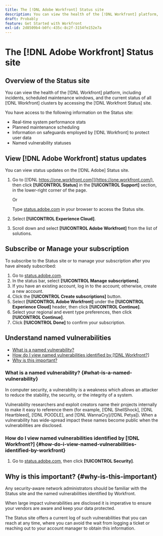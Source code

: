 ```yaml
---
title: The [!DNL Adobe Workfront] Status site
description: You can view the health of the [!DNL Workfront] platform, including incidents, scheduled maintenance windows, and the current status of all [!DNL Workfront] clusters by accessing the [!DNL Workfront Status] site.
draft: Probably
feature: Get Started with Workfront
exl-id: 2d8509b4-b0fc-435c-8c2f-3154fe152e7a
---
```

# The [!DNL Adobe Workfront] Status site

## Overview of the Status site

You can view the health of the [!DNL Workfront] platform, including incidents, scheduled maintenance windows, and the current status of all [!DNL Workfront] clusters by accessing the [!DNL Workfront Status] site. 

You have access to the following information on the Status site:

* Real-time system performance stats
* Planned maintenance scheduling
* Information on safeguards employed by [!DNL Workfront] to protect user data
* Named vulnerability statuses

## View [!DNL Adobe Workfront] status updates

You can view status updates on the [!DNL Adobe] Status site.

1. Go to [[!DNL https://one.workfront.com]](https://one.workfront.com/), then click **[!UICONTROL Status]** in the **[!UICONTROL Support]** section, in the lower-right corner of the page.

   Or

   Type [status.adobe.com](https://status.adobe.com/) in your browser to access the Status site.

1. Select **[!UICONTROL Experience Cloud]**.
1. Scroll down and select **[!UICONTROL Adobe Workfront]** from the list of solutions.

## Subscribe or Manage your subscription

To subscribe to the Status site or to manage your subscription after you have already subscribed: 

1. Go to [status.adobe.com](https://status.adobe.com/).
1. In the status bar, select **[!UICONTROL Manage subscriptions]**.
1. If you have an existing account, log in to the account; otherwise, create a new account.
1. Click the **[!UICONTROL Create subscriptions]** button.
1. Select **[!UICONTROL Adobe Workfront]** under the **[!UICONTROL Experience Cloud]** header, then click **[!UICONTROL Continue]**.
1. Select your regional and event type preferences, then click **[!UICONTROL Continue]**.
1. Click **[!UICONTROL Done]** to confirm your subscription.

## Understand named vulnerabilities

* [What is a named vulnerability?](#what-is-a-named-vulnerability)
* [How do I view named vulnerabilities identified by [!DNL Workfront?]](#how-do-i-view-named-vulnerabilities-identified-by-workfront)
* [Why is this important?](#why-is-this-important)

### What is a named vulnerability? {#what-is-a-named-vulnerability}

In computer security, a vulnerability is a weakness which allows an attacker to reduce the stability, the security, or the integrity of a system.

Vulnerability researchers and exploit creators name their projects internally to make it easy to reference them (for example, [!DNL ShellShock], [!DNL Heartbleed], [!DNL POODLE], and [!DNL WannaCry]/[!DNL Petya]). When a vulnerability has wide-spread impact these names become public when the vulnerabilities are disclosed.

### How do I view named vulnerabilities identified by [!DNL Workfront?] {#how-do-i-view-named-vulnerabilities-identified-by-workfront}

1. Go to  [status.adobe.com](https://status.adobe.com/), then click **[!UICONTROL Security]**.

## Why is this important? {#why-is-this-important}

Any security-aware network administrators should be familiar with the Status site and the named vulnerabilities identified by Workfront. 

When large impact vulnerabilities are disclosed it is imperative to ensure your vendors are aware and keep your data protected.

The Status site offers a current log of such vulnerabilities that you can reach at any time, where you can avoid the wait from logging a ticket or reaching out to your account manager to obtain this information.   
